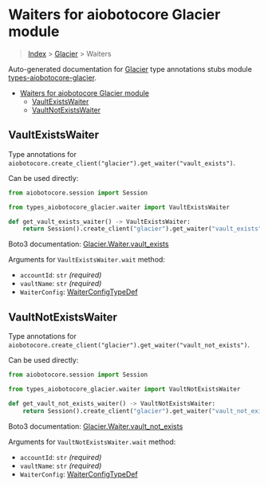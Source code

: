 <a id="waiters-for-aiobotocore-glacier-module"></a>

# Waiters for aiobotocore Glacier module

> [Index](..) > [Glacier](.) > Waiters

Auto-generated documentation for
[Glacier](https://boto3.amazonaws.com/v1/documentation/api/latest/reference/services/glacier.html#Glacier)
type annotations stubs module
[types-aiobotocore-glacier](https://pypi.org/project/types-aiobotocore-glacier/).

- [Waiters for aiobotocore Glacier module](#waiters-for-aiobotocore-glacier-module)
  - [VaultExistsWaiter](#vaultexistswaiter)
  - [VaultNotExistsWaiter](#vaultnotexistswaiter)

<a id="vaultexistswaiter"></a>

## VaultExistsWaiter

Type annotations for
`aiobotocore.create_client("glacier").get_waiter("vault_exists")`.

Can be used directly:

```python
from aiobotocore.session import Session

from types_aiobotocore_glacier.waiter import VaultExistsWaiter

def get_vault_exists_waiter() -> VaultExistsWaiter:
    return Session().create_client("glacier").get_waiter("vault_exists")
```

Boto3 documentation:
[Glacier.Waiter.vault_exists](https://boto3.amazonaws.com/v1/documentation/api/latest/reference/services/glacier.html#Glacier.Waiter.VaultExists)

Arguments for `VaultExistsWaiter.wait` method:

- `accountId`: `str` *(required)*
- `vaultName`: `str` *(required)*
- `WaiterConfig`: [WaiterConfigTypeDef](./type_defs.md#waiterconfigtypedef)

<a id="vaultnotexistswaiter"></a>

## VaultNotExistsWaiter

Type annotations for
`aiobotocore.create_client("glacier").get_waiter("vault_not_exists")`.

Can be used directly:

```python
from aiobotocore.session import Session

from types_aiobotocore_glacier.waiter import VaultNotExistsWaiter

def get_vault_not_exists_waiter() -> VaultNotExistsWaiter:
    return Session().create_client("glacier").get_waiter("vault_not_exists")
```

Boto3 documentation:
[Glacier.Waiter.vault_not_exists](https://boto3.amazonaws.com/v1/documentation/api/latest/reference/services/glacier.html#Glacier.Waiter.VaultNotExists)

Arguments for `VaultNotExistsWaiter.wait` method:

- `accountId`: `str` *(required)*
- `vaultName`: `str` *(required)*
- `WaiterConfig`: [WaiterConfigTypeDef](./type_defs.md#waiterconfigtypedef)

